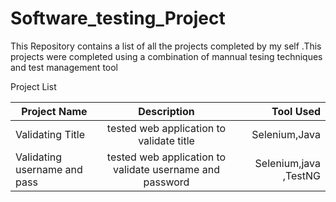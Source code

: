 # Software_testing_Project
This Repository contains a list of all the projects completed by my self .This projects were completed using a combination of mannual tesing techniques and test management tool

Project List

|  Project Name       |  Description     | Tool Used     |
| -----------------   |:---------------:| ------------:|
| Validating Title    | tested web application to validate title   | Selenium,Java|
|Validating username and pass| tested web application to validate username and password | Selenium,java ,TestNG|
